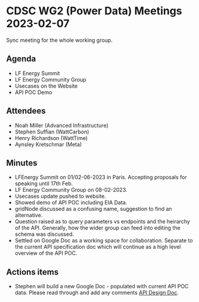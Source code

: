 # CDSC WG2 (Power Data) Meetings 2023-02-07

Sync meeting for the whole working group. 

## Agenda

* LF Energy Summit
* LF Energy Community Group
* Usecases on the Website
* API POC Demo

## Attendees

* Noah Miller (Advanced Infrastructure)
* Stephen Suffian (WattCarbon)
* Henry Richardson (WattTime)
* Aynsley Kretschmar (Meta)

## Minutes

* LFEnergy Summit on 01/02-06-2023 in Paris. Accepting proposals for speaking until 17th Feb. 
* LF Energy Community Group on 08-02-2023.
* Usecases update pushed to website. 
* Showed demo of API POC including EIA Data. 
* gridNode discussed as a confusing name, suggestion to find an alternative. 
* Question raised as to query parameters vs endpoints and the heirarchy of the API. Generally, how the wider group can feed into editing the schema was discussed.
* Settled on Google Doc as a working space for collaboration. Separate to the current API specification doc which will continue as a high level overview of the API POC. 

## Actions items

* Stephen will build a new Google Doc - populated with current API POC data. Please read through and add any comments [API Design Doc](https://docs.google.com/document/d/1AMnzzMC5ChqH-jkeTVI8AbOJkkIvGZt0PI7G6BVG_o4/edit#).
